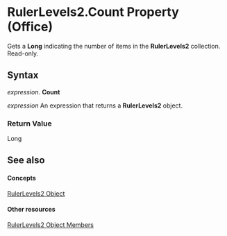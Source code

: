 
# RulerLevels2.Count Property (Office)

Gets a  **Long** indicating the number of items in the **RulerLevels2** collection. Read-only.


## Syntax

 _expression_. **Count**

 _expression_ An expression that returns a **RulerLevels2** object.


### Return Value

Long


## See also


#### Concepts


[RulerLevels2 Object](01bd257c-1c26-a7cd-cf2a-8478c861b78a.md)
#### Other resources


[RulerLevels2 Object Members](6ca40020-3cf8-d0bd-88ec-73de61c55daf.md)
